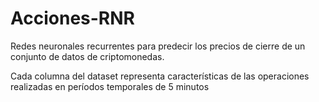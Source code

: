# Acciones-RNR

Redes neuronales recurrentes para predecir los precios de cierre de un conjunto de datos de criptomonedas.

Cada columna del dataset representa características de las operaciones realizadas en períodos temporales de 5 minutos
